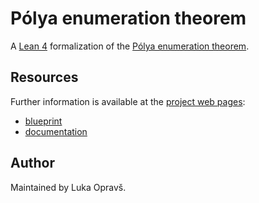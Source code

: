 # Pólya enumeration theorem

A [Lean 4](https://lean-lang.org) formalization of the [Pólya enumeration theorem](https://en.wikipedia.org/wiki/P%C3%B3lya_enumeration_theorem).

## Resources

Further information is available at the [project web pages](https://luka-o.github.io/polya-enumeration-theorem/):

* [blueprint](https://luka-o.github.io/polya-enumeration-theorem/blueprint/)
* [documentation](https://luka-o.github.io/polya-enumeration-theorem/docs/)

## Author

Maintained by Luka Opravš.
